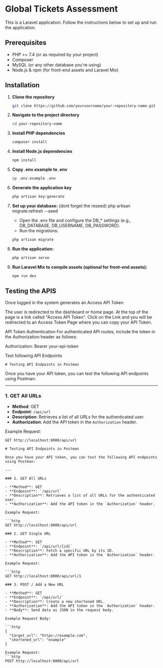 # Global Tickets Assessment

This is a Laravel application. Follow the instructions below to set up and run the application.

## Prerequisites
- PHP >= 7.4 (or as required by your project)
- Composer
- MySQL (or any other database you're using)
- Node.js & npm (for front-end assets and Laravel Mix)

## Installation

1. **Clone the repository**
   ```bash
   git clone https://github.com/yourusername/your-repository-name.git

2. **Navigate to the project directory**
   ```bash 
   cd your-repository-name

3. **Install PHP dependencies**
   ```bash 
   composer install   

4. **Install Node.js dependencies**
   ```bash 
   npm install

5. **Copy .env.example to .env**
   ```bash 
   cp .env.example .env

6. **Generate the application key**
   ```bash 
   php artisan key:generate

7. **Set up your database:** (dont forget the reseed) php artisan migrate:refresh --seed
   
   - Open the .env file and configure the DB_* settings (e.g., DB_DATABASE, DB_USERNAME, DB_PASSWORD).
   - Run the migrations:
   ```bash
   php artisan migrate 

8. **Run the application:**
   ```bash 
   php artisan serve

9. **Run Laravel Mix to compile assets (optional for front-end assets):**
   ```bash 
   npm run dev

## Testing the APIS

Once logged in the system generates an Access API Token 

The user is redirected to the dashboard or home page. At the top of the page is a link  called "Access API Token".
Click on the Link and you will be redirected to an Access Token Page where you can copy your API Token.

API Token Authentication
For authenticated API routes, include the token in the Authorization header as follows:

Authorization: Bearer your-api-token

Test following API Endpoints


    # Testing API Endpoints in Postman

Once you have your API token, you can test the following API endpoints using Postman:

---

### 1. GET All URLs

- **Method**: GET  
- **Endpoint**: `/api/url`  
- **Description**: Retrieves a list of all URLs for the authenticated user.  
- **Authorization**: Add the API token in the `Authorization` header.

Example Request:

```http
GET http://localhost:8000/api/url

# Testing API Endpoints in Postman

Once you have your API token, you can test the following API endpoints using Postman:

---

### 1. GET All URLs

- **Method**: GET  
- **Endpoint**: `/api/url`  
- **Description**: Retrieves a list of all URLs for the authenticated user.  
- **Authorization**: Add the API token in the `Authorization` header.

Example Request:

```http
GET http://localhost:8000/api/url

### 2. GET Single URL

- **Method**: GET  
- **Endpoint**: `/api/url/{id}`  
- **Description**: Fetch a specific URL by its ID. 
- **Authorization**: Add the API token in the `Authorization` header.

Example Request:

```http
GET http://localhost:8000/api/url/1

### 3. POST / Add a New URL

- **Method**: GET  
- **Endpoint**: `/api/url/`  
- **Description**: Create a new shortened URL. 
- **Authorization**: Add the API token in the `Authorization` header.
- **Body**: Send data as JSON in the request body.

Example Request Body:

```http
{
  "target_url": "https://example.com",
  "shortened_url": "example"
}

Example Request:
```http
POST http://localhost:8000/api/url

